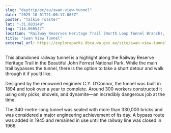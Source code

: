 ```yaml
---
slug: "daytrip/oc/au/swan-view-tunnel"
date: "2025-10-01T21:00:17.065Z"
poster: "Talkie Toaster"
lat: "-31.883149"
lng: "116.069547"
location: "Railway Reserves Heritage Trail (North Loop Tunnel Branch), Hovea, Western Australia, 6070, Australia"
title: "Swan View Tunnel"
external_url: https://exploreparks.dbca.wa.gov.au/site/swan-view-tunnel
---
```

This abandoned railway tunnel is a highlight along the Railway Reserve Heritage Trail in the Beautiful John Forrest National Park. While the main trail bypasses the tunnel, there is the option to take a short detour and walk through it if you’d like.

Designed by the renowned engineer C.Y. O’Connor, the tunnel was built in 1894 and took over a year to complete. Around 300 workers constructed it using only picks, shovels, and dynamite—an incredibly dangerous job at the time.

The 340-metre-long tunnel was sealed with more than 330,000 bricks and was considered a major engineering achievement of its day. A bypass route was added in 1945 and remained in use until the railway line was closed in 1966.